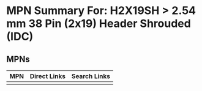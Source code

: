 



# MPN Summary For: H2X19SH > 2.54 mm 38 Pin (2x19) Header Shrouded (IDC)

## MPNs
  

|MPN|Direct Links|Search Links|
| :--- | :--- | :--- |
||||
